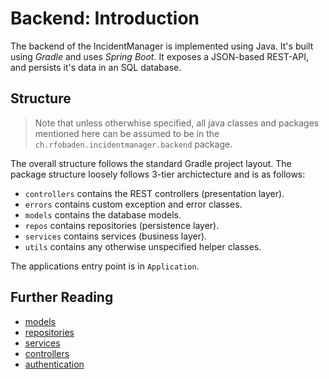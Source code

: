 # Backend: Introduction

The backend of the IncidentManager is implemented using Java. It's built using _Gradle_ and uses _Spring Boot_.
It exposes a JSON-based REST-API, and persists it's data in an SQL database.

## Structure

> Note that unless otherwhise specified, all java classes and packages mentioned here can be assumed to be in the `ch.rfobaden.incidentmanager.backend` package.

The overall structure follows the standard Gradle project layout. The package structure loosely follows 3-tier archictecture and is as follows:

- `controllers` contains the REST controllers (presentation layer).
- `errors` contains custom exception and error classes.
- `models` contains the database models.
- `repos` contains repositories (persistence layer).
- `services` contains services (business layer).
- `utils` contains any otherwise unspecified helper classes.

The applications entry point is in `Application`.

## Further Reading

- [models](./002-models.md)
- [repositories](./003-repositories.md)
- [services](./004-services.md)
- [controllers](./004-controllers.md)
- [authentication](./006-authentication.md)
